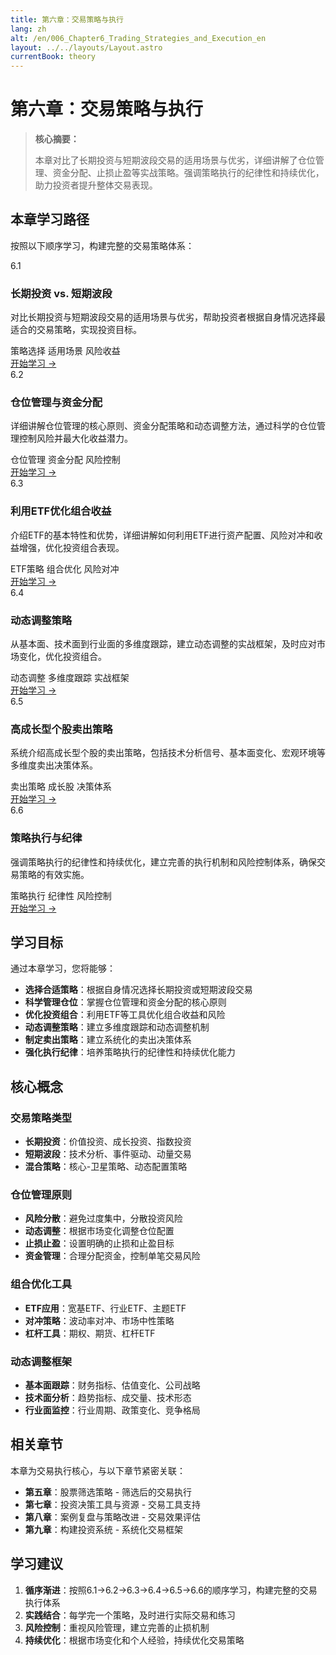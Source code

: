 ```yaml
---
title: 第六章：交易策略与执行
lang: zh
alt: /en/006_Chapter6_Trading_Strategies_and_Execution_en
layout: ../../layouts/Layout.astro
currentBook: theory
---
```


# 第六章：交易策略与执行

> **核心摘要：**
> 
> 本章对比了长期投资与短期波段交易的适用场景与优劣，详细讲解了仓位管理、资金分配、止损止盈等实战策略。强调策略执行的纪律性和持续优化，助力投资者提升整体交易表现。

## 本章学习路径

按照以下顺序学习，构建完整的交易策略体系：

<div class="chapters-grid">
  <div class="chapter-card">
    <div class="chapter-header">
      <span class="chapter-number">6.1</span>
      <h3>长期投资 vs. 短期波段</h3>
    </div>
    <p>对比长期投资与短期波段交易的适用场景与优劣，帮助投资者根据自身情况选择最适合的交易策略，实现投资目标。</p>
    <div class="chapter-features">
      <span class="feature-tag">策略选择</span>
      <span class="feature-tag">适用场景</span>
      <span class="feature-tag">风险收益</span>
    </div>
    <a href="/book1/006_Chapter6/6.1_Long_term_vs_Short_term_CN" class="chapter-link">开始学习 →</a>
  </div>

  <div class="chapter-card">
    <div class="chapter-header">
      <span class="chapter-number">6.2</span>
      <h3>仓位管理与资金分配</h3>
    </div>
    <p>详细讲解仓位管理的核心原则、资金分配策略和动态调整方法，通过科学的仓位管理控制风险并最大化收益潜力。</p>
    <div class="chapter-features">
      <span class="feature-tag">仓位管理</span>
      <span class="feature-tag">资金分配</span>
      <span class="feature-tag">风险控制</span>
    </div>
    <a href="/book1/006_Chapter6/6.2_Position_Management_CN" class="chapter-link">开始学习 →</a>
  </div>

  <div class="chapter-card">
    <div class="chapter-header">
      <span class="chapter-number">6.3</span>
      <h3>利用ETF优化组合收益</h3>
    </div>
    <p>介绍ETF的基本特性和优势，详细讲解如何利用ETF进行资产配置、风险对冲和收益增强，优化投资组合表现。</p>
    <div class="chapter-features">
      <span class="feature-tag">ETF策略</span>
      <span class="feature-tag">组合优化</span>
      <span class="feature-tag">风险对冲</span>
    </div>
    <a href="/book1/006_Chapter6/6.3_ETF_Optimization_CN" class="chapter-link">开始学习 →</a>
  </div>

  <div class="chapter-card">
    <div class="chapter-header">
      <span class="chapter-number">6.4</span>
      <h3>动态调整策略</h3>
    </div>
    <p>从基本面、技术面到行业面的多维度跟踪，建立动态调整的实战框架，及时应对市场变化，优化投资组合。</p>
    <div class="chapter-features">
      <span class="feature-tag">动态调整</span>
      <span class="feature-tag">多维度跟踪</span>
      <span class="feature-tag">实战框架</span>
    </div>
    <a href="/book1/006_Chapter6/6.4_Dynamic_Adjustment_CN" class="chapter-link">开始学习 →</a>
  </div>

  <div class="chapter-card">
    <div class="chapter-header">
      <span class="chapter-number">6.5</span>
      <h3>高成长型个股卖出策略</h3>
    </div>
    <p>系统介绍高成长型个股的卖出策略，包括技术分析信号、基本面变化、宏观环境等多维度卖出决策体系。</p>
    <div class="chapter-features">
      <span class="feature-tag">卖出策略</span>
      <span class="feature-tag">成长股</span>
      <span class="feature-tag">决策体系</span>
    </div>
    <a href="/book1/006_Chapter6/6.5_Growth_Stock_Exit_CN" class="chapter-link">开始学习 →</a>
  </div>

  <div class="chapter-card">
    <div class="chapter-header">
      <span class="chapter-number">6.6</span>
      <h3>策略执行与纪律</h3>
    </div>
    <p>强调策略执行的纪律性和持续优化，建立完善的执行机制和风险控制体系，确保交易策略的有效实施。</p>
    <div class="chapter-features">
      <span class="feature-tag">策略执行</span>
      <span class="feature-tag">纪律性</span>
      <span class="feature-tag">风险控制</span>
    </div>
    <a href="/book1/006_Chapter6/6.6_Strategy_Execution_CN" class="chapter-link">开始学习 →</a>
  </div>
</div>

## 学习目标

通过本章学习，您将能够：

- **选择合适策略**：根据自身情况选择长期投资或短期波段交易
- **科学管理仓位**：掌握仓位管理和资金分配的核心原则
- **优化投资组合**：利用ETF等工具优化组合收益和风险
- **动态调整策略**：建立多维度跟踪和动态调整机制
- **制定卖出策略**：建立系统化的卖出决策体系
- **强化执行纪律**：培养策略执行的纪律性和持续优化能力

## 核心概念

### 交易策略类型
- **长期投资**：价值投资、成长投资、指数投资
- **短期波段**：技术分析、事件驱动、动量交易
- **混合策略**：核心-卫星策略、动态配置策略

### 仓位管理原则
- **风险分散**：避免过度集中，分散投资风险
- **动态调整**：根据市场变化调整仓位配置
- **止损止盈**：设置明确的止损和止盈目标
- **资金管理**：合理分配资金，控制单笔交易风险

### 组合优化工具
- **ETF应用**：宽基ETF、行业ETF、主题ETF
- **对冲策略**：波动率对冲、市场中性策略
- **杠杆工具**：期权、期货、杠杆ETF

### 动态调整框架
- **基本面跟踪**：财务指标、估值变化、公司战略
- **技术面分析**：趋势指标、成交量、技术形态
- **行业面监控**：行业周期、政策变化、竞争格局

## 相关章节

本章为交易执行核心，与以下章节紧密关联：

- **第五章**：股票筛选策略 - 筛选后的交易执行
- **第七章**：投资决策工具与资源 - 交易工具支持
- **第八章**：案例复盘与策略改进 - 交易效果评估
- **第九章**：构建投资系统 - 系统化交易框架

## 学习建议

1. **循序渐进**：按照6.1→6.2→6.3→6.4→6.5→6.6的顺序学习，构建完整的交易执行体系
2. **实践结合**：每学完一个策略，及时进行实际交易和练习
3. **风险控制**：重视风险管理，建立完善的止损机制
4. **持续优化**：根据市场变化和个人经验，持续优化交易策略
